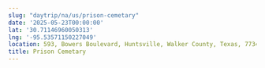 ```yaml
---
slug: "daytrip/na/us/prison-cemetary"
date: '2025-05-23T00:00:00'
lat: '30.71146960050313'
lng: '-95.53571150227049'
location: 593, Bowers Boulevard, Huntsville, Walker County, Texas, 77340, United States
title: Prison Cemetary
---
```



